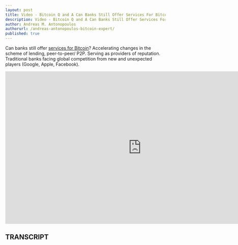 ```yaml
---
layout: post
title: Video - Bitcoin Q and A Can Banks Still Offer Services For Bitcoin
description: Video - Bitcoin Q and A Can Banks Still Offer Services For Bitcoin
author: Andreas M. Antonopoulos
authorurl: /andreas-antonopoulos-bitcoin-expert/
published: true
---
```


<p>Can banks still offer <a href="/video-ways-to-be-hack-free/">services for Bitcoin</a>? Accelerating changes in the scheme of lending, peer-to-peer/ P2P. Serving as providers of reputation. Traditional banks facing global competition from new and unexpected players (Google, Apple, Facebook).</p>

<center><iframe width="854" height="480" src="https://www.youtube.com/embed/H8Si5OIOMv8?list=PLPQwGV1aLnTsHvzevl9BAUlfsfwFfU7aP" frameborder="0" allowfullscreen></iframe></center>

<h2>TRANSCRIPT</h2>
